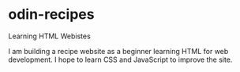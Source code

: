 # odin-recipes
Learning HTML Webistes

I am building a recipe website as a beginner learning HTML for web development. I hope to learn CSS and JavaScript to improve the site.